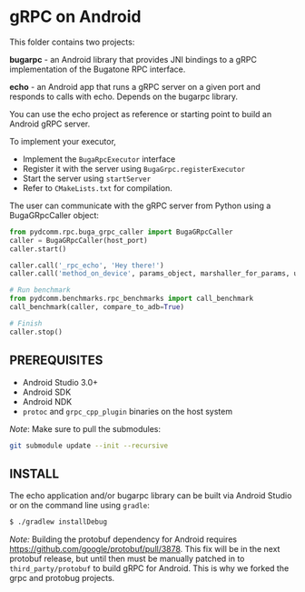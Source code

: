 gRPC on Android
===============

This folder contains two projects:

**bugarpc** - an Android library that provides JNI bindings to a gRPC implementation
of the Bugatone RPC interface. 

**echo** - an Android app that runs a gRPC server on a given port and responds to
calls with echo. Depends on the bugarpc library.


You can use the echo project as reference or starting point to build an Android gRPC server.

To implement your executor, 
- Implement the `BugaRpcExecutor` interface
- Register it with the server using `BugaGrpc.registerExecutor`
- Start the server using `startServer`
- Refer to `CMakeLists.txt` for compilation.


The user can communicate with the gRPC server from Python using a BugaGRpcCaller object:
```python
from pydcomm.rpc.buga_grpc_caller import BugaGRpcCaller
caller = BugaGRpcCaller(host_port)
caller.start()

caller.call('_rpc_echo', 'Hey there!')
caller.call('method_on_device', params_object, marshaller_for_params, unmarshaller_for_return_value)

# Run benchmark
from pydcomm.benchmarks.rpc_benchmarks import call_benchmark
call_benchmark(caller, compare_to_adb=True)

# Finish
caller.stop()
```


PREREQUISITES
-------------

- Android Studio 3.0+
- Android SDK
- Android NDK
- `protoc` and `grpc_cpp_plugin` binaries on the host system

_Note_: Make sure to pull the submodules:

```sh
git submodule update --init --recursive
```


INSTALL
-------

The echo application and/or bugarpc library can be built via Android Studio or on the command line
using `gradle`:

```sh
$ ./gradlew installDebug
```


_Note:_ Building the protobuf dependency for Android requires
https://github.com/google/protobuf/pull/3878. This fix will be in the next
protobuf release, but until then must be manually patched in to
`third_party/protobuf` to build gRPC for Android. This is why we forked the
grpc and protobug projects.
